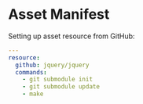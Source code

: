 Asset Manifest
=================


Setting up asset resource from GitHub:

```yml
---
resource:
  github: jquery/jquery
  commands:
    - git submodule init
    - git submodule update
    - make
```


